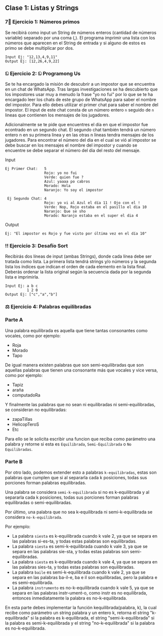 ## Clase 1: Listas y Strings

### 7⃣ Ejercicio 1: Números primos

Se recibirá como input un String de números enteros (cantidad de números variable) separado por una coma (,). El programa imprimir una lista con los
números que aparecen en el String de entrada y si alguno de estos es primo se debe multiplicar por dos.

```
Input Ej: "12,13,4,9,11"
Output Ej: [12,26,4,9,22]
```

### ඞ Ejercicio 2: ඞ Programong Us 
Se te ha encargado la misión de descubrir a un impostor que se encuentra en un chat de WhatsApp. Tras largas investigaciones se ha descubierto que los impostores usar muy a menudo la frase "yo no fui" por lo que se te ha encargado leer los chats de este grupo de WhatsApp para saber el nombre del impostor. Para ello debes utilizar el primer chat para saber el nombre del impostor. El input de este chat consta de un número entero `n` seguido de `n` lineas que contienen los mensajes de los jugadores.

Adicionalmente se te pide que encuentres el día en que el impostor fue econtrado en un segundo chat.
El segundo chat también tendrá un número entero n en su primera linea y en las otras n lineas tendra mensajes de los jugadores. Para encontrar
el número del dia en el cual se vió al impostor se debe buscar en los mensajes el nombre del impostor y cuando se encuentre se debe separar el número del dia del resto del mensaje. 

Input
```
Ej Primer Chat:   5
                  Rojo: yo no fui
                  Verde: quien fue ?
                  Azul: yaaaa po cabros
                  Morado: Hola
                  Naranjo: Yo soy el impostor
                  
 Ej Segundo Chat: 4
                  Rojo: yo vi al Azul el día 11 ! Ojo con el !
                  Verde: Nop, Rojo estaba en el pasillo el dia 10
                  Naranjo: Que se sho
                  Morado: Naranjo estaba en el super el dia 4
```
Output
```
Ej: "El impostor es Rojo y fue visto por última vez en el día 10"
```

### ‼ Ejercicio 3: Desafío Sort

Recibirás dos líneas de input (ambas Strings), donde cada línea debe ser tratada como lista. La primera lista tendrá strings y/o números y la 
segunda lista los índices que indican el orden de cada elemento en la lista final. Deberás ordenar la lista original según la secuencia dada por la 
segunda lista e imprimirla.

```
Input Ej: a b c
          1 2 0
Output Ej: ["c","a","b"] 
```

### ⚖️ Ejercicio 4: Palabras equilibradas

### Parte A

Una palabra equilibrada es aquella que tiene tantas consonantes como vocales, como por ejemplo:
* Roja
* Morado
* Tapo

De igual manera existen palabras que son semi-equilibradas que son aquellas palabras que tienen una consonante más que vocales y vice versa, como por ejemplo:
* Tapiz
* araña
* computadoRa

Y finalmente las palabras que no sean ni equilibradas ni semi-equilibradas, se consideran no equilibradas:
* zapaTillas
* HelicopTeroS
* Etc


Para ello se le solicita escribir una funcion que reciba como parámetro una palabra y retorne si esta es `Equilibrada`, `Semi-Equilibrada` o `No Equilibradas`.

### Parte B

Por otro lado, podemos extender esto a palabras `k-equilibradas`, estas son palabras que cumplen que si al separarla cada k posiciones, todas sus porciones forman palabras equilibradas.

Una palabra se considera `semi-k-equilibrada` si no es k-equilibrada y al separarla cada k posiciones, todas sus porciones forman palabras equilibradas o semi-equilibradas.

Por último, una palabra que no sea k-equilibrada ni semi-k-equilibrada se considera `no-k-equilibrada`.

Por ejemplo:

* La palabra `siesta` es k-equilibrada cuando k vale 2, ya que se separa en las palabras si-es-ta, y todas estas palabras son equilibradas.
* La palabra `siesta` es semi-k-equilibrada cuando k vale 3, ya que se separa en las palabras sie-sta, y todas estas palabras son semi-equilibradas.
* La palabra `siesta` es k-equilibrada cuando k vale 4, ya que se separa en las palabras sies-ta, y todas estas palabras son equilibradas.
* La palabra `baile` es semi-k-equilibrada cuando k vale 2, ya que se separa en las palabras ba-il-e, ba e il son equilibradas, pero la palabra e es semi-equilibrada.
* La palabra `instrumento` es no-k-equilibrada cuando k vale 5, ya que se separa en las palabras instr-ument-o, como instr es no equilibrada, entonces inmediatamente la palabra es no-k-equilibrada.


En esta parte debes implementar la función kequilibrada(palabra, k), la cual recibe como parámetro un string palabra y un entero k, retorna el string "k-equilibrada" si la palabra es k-equilibrada, el string "semi-k-equilibrada" si la palabra es semi-k-equilibrada y el string "no-k-equilibrada" si la palabra es no-k-equilibrada.

